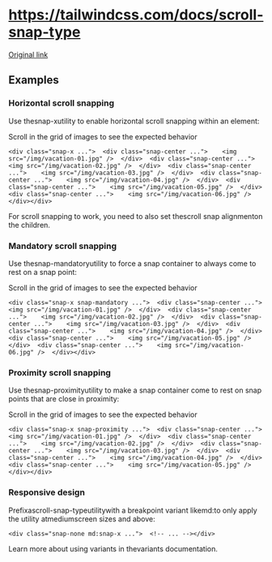 # https://tailwindcss.com/docs/scroll-snap-type

[Original link](https://tailwindcss.com/docs/scroll-snap-type)

## Examples

### Horizontal scroll snapping

Use thesnap-xutility to enable horizontal scroll snapping within an element:

Scroll in the grid of images to see the expected behavior

```
<div class="snap-x ...">  <div class="snap-center ...">    <img src="/img/vacation-01.jpg" />  </div>  <div class="snap-center ...">    <img src="/img/vacation-02.jpg" />  </div>  <div class="snap-center ...">    <img src="/img/vacation-03.jpg" />  </div>  <div class="snap-center ...">    <img src="/img/vacation-04.jpg" />  </div>  <div class="snap-center ...">    <img src="/img/vacation-05.jpg" />  </div>  <div class="snap-center ...">    <img src="/img/vacation-06.jpg" />  </div></div>
```

For scroll snapping to work, you need to also set thescroll snap alignmenton the children.

### Mandatory scroll snapping

Use thesnap-mandatoryutility to force a snap container to always come to rest on a snap point:

Scroll in the grid of images to see the expected behavior

```
<div class="snap-x snap-mandatory ...">  <div class="snap-center ...">    <img src="/img/vacation-01.jpg" />  </div>  <div class="snap-center ...">    <img src="/img/vacation-02.jpg" />  </div>  <div class="snap-center ...">    <img src="/img/vacation-03.jpg" />  </div>  <div class="snap-center ...">    <img src="/img/vacation-04.jpg" />  </div>  <div class="snap-center ...">    <img src="/img/vacation-05.jpg" />  </div>  <div class="snap-center ...">    <img src="/img/vacation-06.jpg" />  </div></div>
```

### Proximity scroll snapping

Use thesnap-proximityutility to make a snap container come to rest on snap points that are close in proximity:

Scroll in the grid of images to see the expected behavior

```
<div class="snap-x snap-proximity ...">  <div class="snap-center ...">    <img src="/img/vacation-01.jpg" />  </div>  <div class="snap-center ...">    <img src="/img/vacation-02.jpg" />  </div>  <div class="snap-center ...">    <img src="/img/vacation-03.jpg" />  </div>  <div class="snap-center ...">    <img src="/img/vacation-04.jpg" />  </div>  <div class="snap-center ...">    <img src="/img/vacation-05.jpg" />  </div></div>
```

### Responsive design

Prefixascroll-snap-typeutilitywith a breakpoint variant likemd:to only apply the utility atmediumscreen sizes and above:

```
<div class="snap-none md:snap-x ...">  <!-- ... --></div>
```

Learn more about using variants in thevariants documentation.
